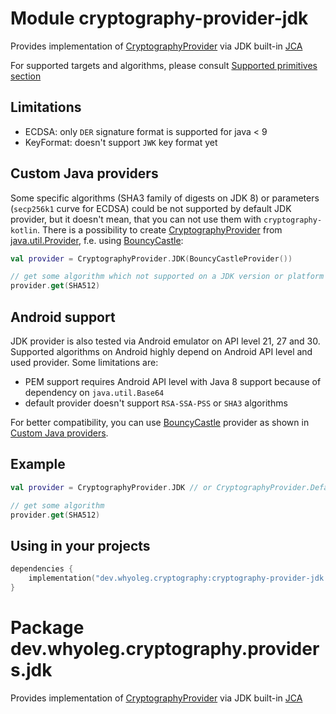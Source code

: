 # Module cryptography-provider-jdk

Provides implementation of [CryptographyProvider][CryptographyProvider] via JDK built-in [JCA][JCA]

For supported targets and algorithms, please consult [Supported primitives section][Supported primitives section]

## Limitations

* ECDSA: only `DER` signature format is supported for java < 9
* KeyFormat: doesn't support `JWK` key format yet

## Custom Java providers

Some specific algorithms (SHA3 family of digests on JDK 8) or parameters (`secp256k1` curve for ECDSA) could be not supported by default JDK
provider, but it doesn't mean, that you can not use them with `cryptography-kotlin`.
There is a possibility to create [CryptographyProvider][CryptographyProvider]
from [java.util.Provider](https://docs.oracle.com/en/java/javase/17/docs/api/java.base/java/security/Provider.html), f.e.
using [BouncyCastle](https://www.bouncycastle.org):

```kotlin
val provider = CryptographyProvider.JDK(BouncyCastleProvider())

// get some algorithm which not supported on a JDK version or platform (in case of Android)
provider.get(SHA512)
```

## Android support

JDK provider is also tested via Android emulator on API level 21, 27 and 30.
Supported algorithms on Android highly depend on Android API level and used provider.
Some limitations are:

* PEM support requires Android API level with Java 8 support because of dependency on `java.util.Base64`
* default provider doesn't support `RSA-SSA-PSS` or `SHA3` algorithms

For better compatibility, you can use [BouncyCastle](https://www.bouncycastle.org) provider as shown
in [Custom Java providers](#custom-java-providers).

## Example

```kotlin
val provider = CryptographyProvider.JDK // or CryptographyProvider.Default

// get some algorithm
provider.get(SHA512)
```

## Using in your projects

```kotlin
dependencies {
    implementation("dev.whyoleg.cryptography:cryptography-provider-jdk:0.1.0")
}
```

[CryptographyProvider]: https://whyoleg.github.io/cryptography-kotlin/api/cryptography-core/dev.whyoleg.cryptography/-cryptography-provider/index.html

[JCA]: https://docs.oracle.com/en/java/javase/17/security/java-cryptography-architecture-jca-reference-guide.html

[Supported primitives section]: https://whyoleg.github.io/cryptography-kotlin/providers#supported-primitives

# Package dev.whyoleg.cryptography.providers.jdk

Provides implementation of [CryptographyProvider][CryptographyProvider] via JDK built-in [JCA][JCA]

[CryptographyProvider]: https://whyoleg.github.io/cryptography-kotlin/api/cryptography-core/dev.whyoleg.cryptography/-cryptography-provider/index.html

[JCA]: https://docs.oracle.com/en/java/javase/17/security/java-cryptography-architecture-jca-reference-guide.html

[Supported primitives section]: https://whyoleg.github.io/cryptography-kotlin/providers#supported-primitives
